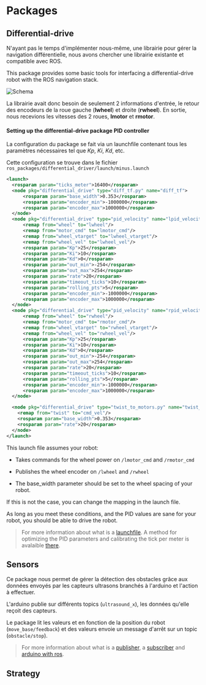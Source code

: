 # Packages

## Differential-drive

N'ayant pas le temps d'implémenter nous-même, une librairie pour gérer la navigation différentielle, nous avons chercher une librairie existante et compatible avec ROS.

This package provides some basic tools for interfacing a differential-drive robot with the ROS navigation stack.

![Schema](http://wiki.ros.org/differential_drive?action=AttachFile&do=get&target=differential_drive_overview.png)

La librairie avait donc besoin de seulement 2 informations d'entrée, le retour des encodeurs de la roue gauche (**lwheel**) et droite (**rwheel**).
En sortie, nous recevions les vitesses des 2 roues, **lmotor** et **rmotor**.

#### Setting up the differential-drive package PID controller

La configuration du package se fait via un launchfile contenant tous les paramètres nécessaires tel que *Kp*, *Ki*, *Kd*, etc.

Cette configuration se trouve dans le fichier `ros_packages/differential_driver/launch/minus.launch`

```xml
<launch>
  <rosparam param="ticks_meter">16400</rosparam>	
  <node pkg="differential_drive" type="diff_tf.py" name="diff_tf">
      <rosparam param="base_width">0.353</rosparam>
      <rosparam param="encoder_min">-1000000</rosparam>
      <rosparam param="encoder_max">1000000</rosparam>
  </node>
  <node pkg="differential_drive" type="pid_velocity" name="lpid_velocity">
      <remap from="wheel" to="lwheel"/>
      <remap from="motor_cmd" to="lmotor_cmd"/>
      <remap from="wheel_vtarget" to="lwheel_vtarget"/>
      <remap from="wheel_vel" to="lwheel_vel"/>
      <rosparam param="Kp">25</rosparam>
      <rosparam param="Ki">10</rosparam>
      <rosparam param="Kd">0</rosparam>
      <rosparam param="out_min">-254</rosparam>
      <rosparam param="out_max">254</rosparam>
      <rosparam param="rate">20</rosparam>
      <rosparam param="timeout_ticks">10</rosparam>
      <rosparam param="rolling_pts">5</rosparam>
      <rosparam param="encoder_min">-1000000</rosparam>
      <rosparam param="encoder_max">1000000</rosparam>
  </node>
  <node pkg="differential_drive" type="pid_velocity" name="rpid_velocity">
      <remap from="wheel" to="rwheel"/>
      <remap from="motor_cmd" to="rmotor_cmd"/>
      <remap from="wheel_vtarget" to="rwheel_vtarget"/>
      <remap from="wheel_vel" to="rwheel_vel"/>
      <rosparam param="Kp">25</rosparam>
      <rosparam param="Ki">10</rosparam>
      <rosparam param="Kd">0</rosparam>
      <rosparam param="out_min">-254</rosparam>
      <rosparam param="out_max">254</rosparam>
      <rosparam param="rate">20</rosparam>
      <rosparam param="timeout_ticks">10</rosparam>
      <rosparam param="rolling_pts">5</rosparam>
      <rosparam param="encoder_min">-1000000</rosparam>
      <rosparam param="encoder_max">1000000</rosparam>
  </node>

  <node pkg="differential_drive" type="twist_to_motors.py" name="twist_to_motors" output="screen">
    <remap from="twist" to="cmd_vel"/>
    <rosparam param="base_width">0.353</rosparam>
    <rosparam param="rate">20</rosparam>
  </node>
</launch>
```

This launch file assumes your robot:

* Takes commands for the wheel power on `/lmotor_cmd` and `/rmotor_cmd`

* Publishes the wheel encoder on `/lwheel` and `/rwheel`

* The base_width parameter should be set to the wheel spacing of your robot.

If this is not the case, you can change the mapping in the launch file.

As long as you meet these conditions, and the PID values are sane for your robot, you should be able to drive the robot.

> For more information about what is a [launchfile](software/ros/basics/launch.html).
A method for optimizing the PID parameters and calibrating the tick per meter is avalaible [there](http://wiki.ros.org/differential_drive/tutorials/setup).

## Sensors

Ce package nous permet de gérer la détection des obstacles grâce aux données envoyés par les capteurs ultrasons branchés à l'arduino et l'action à effectuer.

L'arduino publie sur différents topics (`ultrasound_x`), les données qu'elle reçoit des capteurs.

Le package lit les valeurs et en fonction de la position du robot (`move_base/feedback`) et des valeurs envoie un message d'arrêt sur un topic (`obstacle/stop`).

 > For more information about what is a [publisher](software/ros/basics/pub.html), a [subscriber](software/ros/basics/sub.html) and [arduino with ros](software/ros/arduino/publisher.html).

 ## Strategy


